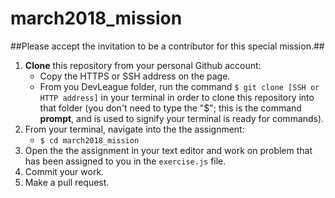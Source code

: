 # march2018_mission

##Please accept the invitation to be a contributor for this special mission.##

1. **Clone** this repository from your personal Github account:
    - Copy the HTTPS or SSH address on the page.
    - From you DevLeague folder, run the command `$ git clone [SSH or HTTP address]` in your terminal in order to clone this repository into that folder 
      (you don't need to type the "$"; this is the command __prompt__, and is used to signify your terminal is ready for commands).
2. From your terminal, navigate into the the assignment:
    - `$ cd march2018_mission`
3. Open the the assignment in your text editor and work on problem that has been assigned to you in the `exercise.js` file.
4. Commit your work.
5. Make a pull request.
   
